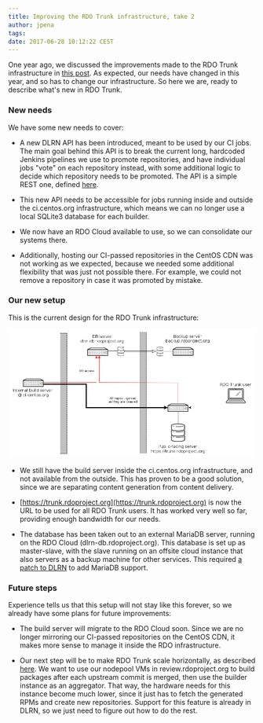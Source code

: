 ```yaml
---
title: Improving the RDO Trunk infrastructure, take 2
author: jpena
tags: 
date: 2017-06-28 10:12:22 CEST
---
```


One year ago, we discussed the improvements made to the RDO Trunk infrastructure in [this post](https://www.rdoproject.org/blog/2016/07/improving-the-rdo-trunk-infrastructure/). As expected, our needs have changed in this year, and so has to change our infrastructure. So here we are, ready to describe what's new in RDO Trunk.

### New needs

We have some new needs to cover:

- A new DLRN API has been introduced, meant to be used by our CI jobs. The main goal behind this API is to break the current long, hardcoded Jenkins pipelines we use to promote repositories, and have individual jobs "vote" on each repository instead, with some additional logic to decide which repository needs to be promoted. The API is a simple REST one, defined [here](https://github.com/softwarefactory-project/DLRN/blob/master/doc/api_definition.yaml).

- This new API needs to be accessible for jobs running inside and outside the ci.centos.org infrastructure, which means we can no longer use a local SQLite3 database for each builder.

- We now have an RDO Cloud available to use, so we can consolidate our systems there.

- Additionally, hosting our CI-passed repositories in the CentOS CDN was not working as we expected, because we needed some additional flexibility that was just not possible there. For example, we could not remove a repository in case it was promoted by mistake.

### Our new setup

This is the current design for the RDO Trunk infrastructure:

![New RDO Trunk infrastructure](../images/blog/dlrn-infra-2.png "New RDO Trunk infrastructure")

- We still have the build server inside the ci.centos.org infrastructure, and not available from the outside. This has proven to be a good solution, since we are separating content generation from content delivery.

- [https://trunk.rdoproject.org](https://trunk.rdoproject.org) is now the URL to be used for all RDO Trunk users. It has worked very well so far, providing enough bandwidth for our needs.

- The database has been taken out to an external MariaDB server, running on the RDO Cloud (dlrn-db.rdoproject.org). This database is set up as master-slave, with the slave running on an offsite cloud instance that also servers as a backup machine for other services. This required [a patch to DLRN](https://github.com/softwarefactory-project/DLRN/commit/8ccdd2f9769096b5570e2aacae6389b35f5887a5) to add MariaDB support.

### Future steps

Experience tells us that this setup will not stay like this forever, so we already have some plans for future improvements:

- The build server will migrate to the RDO Cloud soon. Since we are no longer mirroring our CI-passed repositories on the CentOS CDN, it makes more sense to manage it inside the RDO infrastructure.

- Our next step will be to make RDO Trunk scale horizontally, as described [here](https://softwarefactory-project.io/storyboard/#!/story/175). We want to use our nodepool VMs in review.rdoproject.org to build packages after each upstream commit is merged, then use the builder instance as an aggregator. That way, the hardware needs for this instance become much lower, since it just has to fetch the generated RPMs and create new repositories. Support for this feature is already in DLRN, so we just need to figure out how to do the rest.

